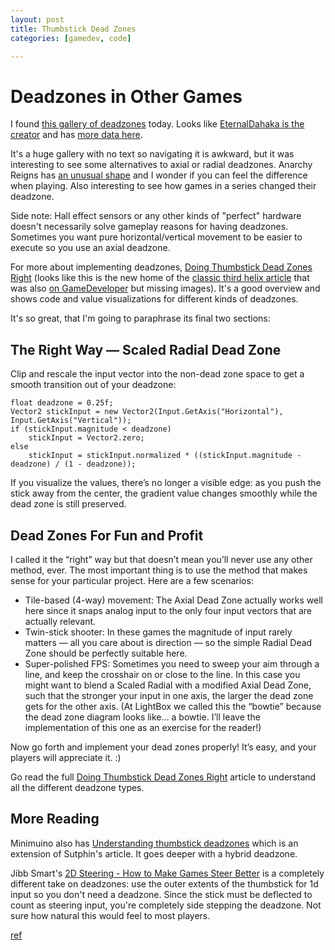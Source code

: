 ```yaml
---
layout: post
title: Thumbstick Dead Zones
categories: [gamedev, code]

---
```


# Deadzones in Other Games
I found [this gallery of deadzones](https://imgur.com/a/xSfcP) today. Looks like [EternalDahaka is the creator](https://www.youtube.com/watch?v=ljvOEGpcYVM) and has [more data here](https://mobile.twitter.com/EDahaka/status/1503934512492957699).

It's a huge gallery with no text so navigating it is awkward, but it was
interesting to see some alternatives to axial or radial deadzones. Anarchy
Reigns has [an unusual shape](https://i.imgur.com/2OCluE6.png) and I wonder if
you can feel the difference when playing. Also interesting to see how games in
a series changed their deadzone.

Side note: Hall effect sensors or any other kinds of "perfect" hardware doesn't
necessarily solve gameplay reasons for having deadzones. Sometimes you want
pure horizontal/vertical movement to be easier to execute so you use an axial
deadzone.

For more about implementing deadzones, [Doing Thumbstick Dead Zones
Right](http://joshsutphin.com/2013/04/12/doing-thumbstick-dead-zones-right.html)
(looks like this is the new home of the [classic third helix
article](https://web.archive.org/web/20190129113357/http://www.third-helix.com/2013/04/12/doing-thumbstick-dead-zones-right.html)
that was also [on GameDeveloper](https://www.gamedeveloper.com/disciplines/doing-thumbstick-dead-zones-right)
but missing images). It's a good overview and shows code and value visualizations for different kinds of deadzones.

It's so great, that I'm going to paraphrase its final two sections:

## The Right Way — Scaled Radial Dead Zone
Clip and rescale the input vector into the non-dead zone space to get a smooth transition out of your deadzone:
```
float deadzone = 0.25f;
Vector2 stickInput = new Vector2(Input.GetAxis("Horizontal"), Input.GetAxis("Vertical"));
if (stickInput.magnitude < deadzone)
    stickInput = Vector2.zero;
else
    stickInput = stickInput.normalized * ((stickInput.magnitude - deadzone) / (1 - deadzone));
```
If you visualize the values, there’s no longer a visible edge: as you push the
stick away from the center, the gradient value changes smoothly while the dead
zone is still preserved.

## Dead Zones For Fun and Profit
I called it the “right” way but that doesn’t mean you’ll never use any other
method, ever. The most important thing is to use the method that makes sense
for your particular project. Here are a few scenarios:

* Tile-based (4-way) movement: The Axial Dead Zone actually works well here since it snaps analog input to the only four input vectors that are actually relevant.
* Twin-stick shooter: In these games the magnitude of input rarely matters — all you care about is direction — so the simple Radial Dead Zone should be perfectly suitable here.
* Super-polished FPS: Sometimes you need to sweep your aim through a line, and keep the crosshair on or close to the line. In this case you might want to blend a Scaled Radial with a modified Axial Dead Zone, such that the stronger your input in one axis, the larger the dead zone gets for the other axis. (At LightBox we called this the “bowtie” because the dead zone diagram looks like… a bowtie. I’ll leave the implementation of this one as an exercise for the reader!)

Now go forth and implement your dead zones properly! It’s easy, and your players will appreciate it. :)

Go read the full [Doing Thumbstick Dead Zones Right](http://joshsutphin.com/2013/04/12/doing-thumbstick-dead-zones-right.html)
article to understand all the different deadzone types.


## More Reading

Minimuino also has [Understanding thumbstick
deadzones](https://github.com/Minimuino/thumbstick-deadzones) which is an
extension of Sutphin's article. It goes deeper with a hybrid deadzone.

Jibb Smart's [2D Steering - How to Make Games Steer
Better](https://cohost.org/jibbsmart/post/407479-2d-steering-how-to) is a
completely different take on deadzones: use the outer extents of the thumbstick
for 1d input so you don't need a deadzone. Since the stick must be deflected to
count as steering input, you're completely side stepping the deadzone. Not sure
how natural this would feel to most players.


[ref](https://www.reddit.com/r/gamedev/comments/zdptoj/images_of_deadzones_for_many_games/)
